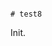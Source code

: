                                                                                                                                                                                                                  # test8

Init.
